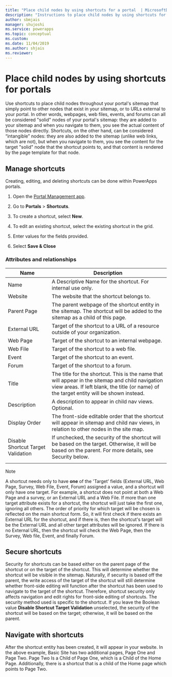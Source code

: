 ```yaml
---
title: "Place child nodes by using shortcuts for a portal  | MicrosoftDocs"
description: "Instructions to place child nodes by using shortcuts for portals."
author: sbmjais
manager: shujoshi
ms.service: powerapps
ms.topic: conceptual
ms.custom: 
ms.date: 11/04/2019
ms.author: shjais
ms.reviewer:
---
```


# Place child nodes by using shortcuts for portals
Use shortcuts to place child nodes throughout your portal's sitemap that simply point to other nodes that exist in your sitemap, or to URLs external to your portal. In other words, webpages, web files, events, and forums can all be considered "solid" nodes of your portal's sitemap: they are added to your sitemap and when you navigate to them, you see the actual content of those nodes directly. Shortcuts, on the other hand, can be considered “intangible” nodes: they are also added to the sitemap (unlike web links, which are not), but when you navigate to them, you see the content for the target "solid" node that the shortcut points to, and that content is rendered by the page template for that node.

## Manage shortcuts

Creating, editing, and deleting shortcuts can be done within PowerApps portals.

1. Open the [Portal Management app](configure-portal.md).

2. Go to **Portals** &gt; **Shortcuts**. 

3. To create a shortcut, select **New**. 

4. To edit an existing shortcut, select the existing shortcut in the grid. 

5. Enter values for the fields provided. 

6. Select **Save & Close**

### Attributes and relationships

| Name                               | Description                                                                                                                                                                                  |
|------------------------------------|----------------------------------------------------------------------------------------------------------------------------------------------------------------------------------------------|
| Name                               | A Descriptive Name for the shortcut. For internal use only.                                                                                                                                  |
| Website                            | The website that the shortcut belongs to.                                                                                                                                                    |
| Parent Page                        | The parent webpage of the shortcut entity in the sitemap. The shortcut will be added to the sitemap as a child of this page.                                                                 |
| External URL                       | Target of the shortcut to a URL of a resource outside of your organization.                                                                                                                  |
| Web Page                           | Target of the shortcut to an internal webpage.                                                                                                                                               |
| Web File                           | Target of the shortcut to a web file.                                                                                                                                                        |
| Event                              | Target of the shortcut to an event.                                                                                                                                                          |
| Forum                              | Target of the shortcut to a forum.                                                                                                                                                           |
| Title                              | The title for the shortcut. This is the name that will appear in the sitemap and child navigation view areas. If left blank, the title (or name) of the target entity will be shown instead. |
| Description                        | A description to appear in child nav views. Optional.                                                                                                                                        |
| Display Order                      | The front-side editable order that the shortcut will appear in sitemap and child nav views, in relation to other nodes in the site map.                                                      |
| Disable Shortcut Target Validation | If unchecked, the security of the shortcut will be based on the target. Otherwise, it will be based on the parent. For more details, see Security below.                                   |
||

> [!Note]
> A shortcut needs only to have **one** of the 'Target' fields (External URL, Web Page, Survey, Web File, Event, Forum) assigned a value, and a shortcut will only have one target. For example, a shortcut does not point at both a Web Page and a survey, or an External URL and a Web File. If more than one target attribute exists for a shortcut, the shortcut will just take the first one, ignoring all others. The order of priority for which target will be chosen is reflected on the main shortcut form. So, it will first check if there exists an External URL for the shortcut, and if there is, then the shortcut's target will be the External URL and all other target attributes will be ignored. If there is no External URL, then the shortcut will check the Web Page, then the Survey, Web file, Event, and finally Forum. 

## Secure shortcuts

Security for shortcuts can be based either on the parent page of the shortcut or on the target of the shortcut. This will determine whether the shortcut will be visible in the sitemap. Naturally, if security is based off the parent, the write access of the target of the shortcut will still determine whether front-side editing will function after the shortcut has been used to navigate to the target of the shortcut. Therefore, shortcut security only affects navigation and edit rights for front-side editing of shortcuts. The security method used is specific to the shortcut. If you leave the Boolean value **Disable Shortcut Target Validation** unselected, the security of the shortcut will be based on the target; otherwise, it will be based on the parent.

## Navigate with shortcuts

After the shortcut entity has been created, it will appear in your website. In the above example, Basic Site has two additional pages, Page One and Page Two. Page Two Is a Child of Page One, which is a Child of the Home Page. Additionally, there is a shortcut that is a child of the Home page which points to Page Two. 
